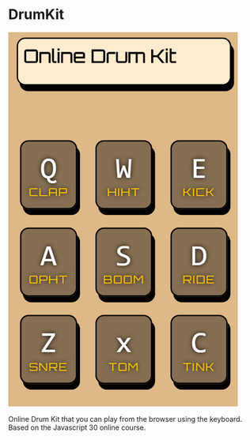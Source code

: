 # DrumKit

![Alt text](images/onlineDrumKit.png?raw=true "Title")

Online Drum Kit that you can play from the browser using the keyboard.  Based on the Javascript 30 online course.
